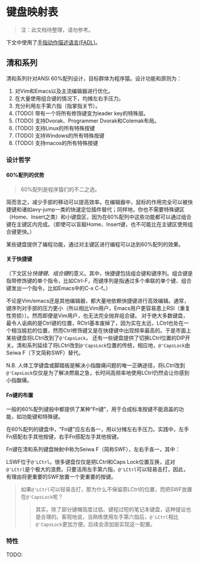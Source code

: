 # 键盘映射表

> 注：此文档待整理，请勿参考。

下文中使用了[手指动作描述语言(FADL)](FADL.md)。

## 清和系列

清和系列针对ANSI 60%配列设计，目标群体为程序猿。设计功能和原则为：

1. 对Vim和Emacs以及主流编辑器进行优化。
1. 在大量使用组合键的情况下，均摊左右手压力。
1. 充分利用左手第六指（指掌指关节）。
1. (TODO) 带有一个将所有修饰键变为leader key的特殊层。
1. (TODO) 支持Dvorak、Programmer Dvorak和Colemak布局。
1. (TODO) 支持Linux的所有特殊按键
1. (TODO) 支持Windows的所有特殊按键
1. (TODO) 支持macos的所有特殊按键

### 设计哲学

#### 60%配列的优势

> 60%配列是程序猿们的不二之选。

简而言之，减少手部的移动可以提高效率。在编辑器中，鼠标的作用完全可以被快捷键和诸如avy-jump一类的快速定位插件替代；同样地，你也不需要特殊键区（Home、Insert之类）和小键盘区，因为在60%配列中这些功能都可以通过组合键在主键区内完成。（即使可以盲敲Home、Insert键，也不可能比在主键区使用组合键更快。）

某些键盘提供了编程功能，通过对主键区进行编程可以达到60%配列的效果。

#### 关于快捷键

（下文区分*快捷键*、*组合键*的意义。其中，快捷键包括组合键和键序列。组合键是指带修饰键的单个指令，比如Ctrl-F，而键序列是指通过多个串联的单个键、组合键发出一个指令，比如Emacs中的C-x C-f。）

不论是Vim/emacs还是其他编辑器，都大量地依赖快捷键进行高效编辑。通常，键序列对手部的压力更小（所以相比Vim用户，Emacs用户更容易患上RSI（重复性劳损））。然而即便是Vim用户，也无法完全抛弃组合键。
对于绝大多数键盘，最令人诟病的是Ctrl键的位置，RCtrl基本废掉了，因为实在太远，LCtrl也处在一个相当尴尬的位置，然而Ctrl修饰键又是在快捷键中出现频率最高的。于是市面上某些键盘将LCtrl改到了`@'CapsLock`，
还有一些键盘提供了切换LCtrl位置的DIP开关。清和系列延续了将LCtrl改到`@'CapsLock`位置的传统，相应地，`@'CapsLock`由Seiwa F（下文简称SWF）替代。

N.B. 人体工学键盘或脚踏板是解决小指酸痛问题的唯一正确途径，将LCtrl改到`@'CapsLock`仅仅是为了解决燃眉之急，长时间高频率地使用LCtrl仍然会让你感到小指酸痛。

#### Fn键的布置

一般的60%配列键般中都提供了某种“Fn键”，用于合成标准按键不能涵盖的功能，如功能键和特殊键。

在60%配列的键盘中，“Fn键”应左右各一，用以分摊左右手压力。实践中，左手Fn搭配右手其他按键，右手Fn搭配左手其他按键。

Fn键在清和系列键盘映射中称为Seiwa F（简称SWF），左右手各一，其中：

LSWF位于`@'LCtrl`。很多键盘仅仅是把LCtrl和Caps Lock位置互换，这对`@'LCtrl`是个极大的浪费。只要活用左手第六指，`@'LCtrl`可以轻易击打，因此，有理由将更重要的SWF放置一个更重要的按键。

> 如果`@'LCtrl`可以轻易击打，那为什么不保留原LCtrl的位置，而把SWF放置在`@'CapsLock`呢？
> > 其实，除了部分键帽高度过低、键程过短的笔记本键盘，这种提议也是合理的。客观地说，当熟练使用左手第六指后，`@'LCtrl`相比`@'CapsLock`更加方便。后续会添加层实现这一配置。

### 特性

TODO:
